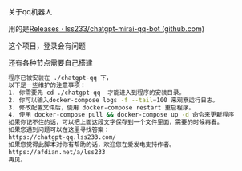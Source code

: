 关于qq机器人

用的是[Releases · lss233/chatgpt-mirai-qq-bot (github.com)](https://github.com/lss233/chatgpt-mirai-qq-bot/releases)

这个项目，登录会有问题

还有各种节点需要自己搭建



```bash
程序已被安装在 ./chatgpt-qq 下，
以下是一些维护的注意事项：
1. 你需要先 cd ./chatgpt-qq  才能进入到程序的安装目录。
2. 你可以输入docker-compose logs -f --tail=100 来观察运行日志。
3. 修改配置文件后，使用 docker-compose restart 重启程序。
4. 使用 docker-compose pull && docker-compose up -d 命令来更新程序
如果你记不住的话，可以把上面这段文字保存到一个文件里面，需要的时候再看。
如果您遇到问题可以在这里寻找答案：
https://chatgpt-qq.lss233.com/
如果您觉得此脚本对你有帮助的话，欢迎您在爱发电支持作者。
https://afdian.net/a/lss233
再见。
```

